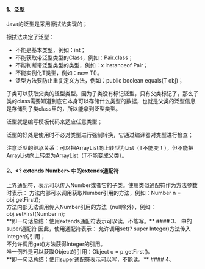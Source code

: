 #### 1、泛型
Java的泛型是采用擦拭法实现的；

擦拭法决定了泛型<T>：

* 不能是基本类型，例如：int；
* 不能获取带泛型类型的Class，例如：Pair<String>.class；
* 不能判断带泛型类型的类型，例如：x instanceof Pair<String>；
* 不能实例化T类型，例如：new T()。
* 泛型方法要防止重复定义方法，例如：public boolean equals(T obj)；

子类可以获取父类的泛型类型<T>。因为子类没有标记泛型，只有父类标记了，那么子类的class需要知道到底它本身可以存储什么类型的数据，也就是父类的泛型信息是存储到子类class里的，所以能拿到泛型类型。

泛型就是编写模板代码来适应任意类型；

泛型的好处是使用时不必对类型进行强制转换，它通过编译器对类型进行检查；

注意泛型的继承关系：可以把ArrayList<Integer>向上转型为List<Integer>（T不能变！），但不能把ArrayList<Integer>向上转型为ArrayList<Number>（T不能变成父类）。

#### 2、<? extends Number> 中的extends通配符
<? extends Number>上界通配符，表示可以传入Number或者它的子类。使用类似<? extends Number>通配符作为方法参数时表示：

方法内部可以调用获取Number引用的方法，例如：Number n = obj.getFirst(); <br>
方法内部无法调用传入Number引用的方法（null除外），例如：obj.setFirst(Number n); <br>
**即一句话总结：使用extends通配符表示可以读，不能写。**

#### 3、<? super Integer> 中的super通配符
因此，使用<? super Integer>通配符表示：

允许调用set(? super Integer)方法传入Integer的引用；<br>
不允许调用get()方法获得Integer的引用。<br>
唯一例外是可以获取Object的引用：Object o = p.getFirst()。<br>
**即一句话总结：使用super通配符表示可以写，不能读。**

#### 4、
